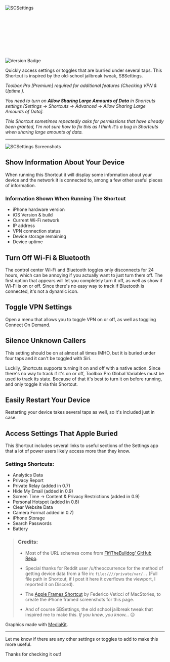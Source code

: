 ![SCSettings](https://i.imgur.com/PAUf9ON_d.webp?maxwidth=1520&fidelity=grand)

![Version Badge](https://img.shields.io/badge/Version-1.0-green?link=https%3A%2F%2Froutinehub.co%2Fshortcut%2F17931%2F)
<object alt="Static Download Badge" src="https://img.shields.io/badge/Download_On-RoutineHub-%23ee3535?link=https%3A%2F%2Froutinehub.co%2Fshortcut%2F17931%2F"></object>

Quickly access settings or toggles that are burried under several taps. This Shortcut is inspired by the old-school jailbreak tweak, SBSettings. 

*Toolbox Pro [Premium] required for additional features (Checking VPN & Uptime ).*

*You need to turn on **Allow Sharing Large Amounts of Data** in Shortcuts settings [Settings -> Shortcuts -> Advanced -> Allow Sharing Large Amounts of Data].*

*This Shortcut sometimes repeatedly asks for permissions that have already been granted, I'm not sure how to fix this as I think it's a bug in Shortcuts when sharing large amounts of data.*

***

![SCSettings Screenshots](https://i.imgur.com/MbKpJPl.png)

## Show Information About Your Device

When running this Shortcut it will display some information about your device and the network it is connected to, among a few other useful pieces of information.

### Information Shown When Running The Shortcut

* iPhone hardware version
* iOS Version & build
* Current Wi-Fi network
* IP address
* VPN connection status
* Device storage remaining
* Device uptime

## Turn Off Wi-Fi & Bluetooth

The control center Wi-Fi and Bluetooth toggles only disconnects for 24 hours, which can be annoying if you actually want to just turn them off. The first option that appears will let you completely turn it off, as well as show if Wi-Fi is on or off. Since there's no easy way to track if Bluetooth is connected, it's not a dynamic icon.

## Toggle VPN Settings

Open a menu that allows you to toggle VPN on or off, as well as toggling Connect On Demand.

## Silence Unknown Callers

This setting should be on at almost all times IMHO, but it is buried under four taps and it can't be toggled with Siri. 

Luckily, Shortcuts supports turning it on and off with a native action. Since there's no way to track if it's on or off, Toolbox Pro Global Variables must be used to track its state. Because of that it's best to turn it on before running, and only toggle it via this Shortcut.

## Easily Restart Your Device

Restarting your device takes several taps as well, so it's included just in case.

## Access Settings That Apple Buried

This Shortcut includes several links to useful sections of the Settings app that a lot of power users likely access more than they know.

### Settings Shortcuts:

* Analytics Data
* Privacy Report
* Private Relay (added in 0.7)
* Hide My Email (added in 0.9)
* Screen Time -> Content & Privacy Restrictions (added in 0.9)
* Personal Hotspot (added in 0.8)
* Clear Website Data
* Camera Format added in 0.7)
* iPhone Storage
* Search Passwords
* Battery

> ### Credits:
> 
> * Most of the URL schemes come from [FifiTheBulldog’ GitHub Repo](https://github.com/FifiTheBulldog/ios-settings-urls/blob/master/settings-urls.md).
> 
> * Special thanks for Reddit user /u/theoccurrence for the method of getting device data from a file in:
> `file:////private/var/..`
> (Full file path in Shortcut, if I post it here it overflows the viewport, I reported it on Discord).
>
> * The [Apple Frames Shortcut](https://www.macstories.net/stories/apple-frames-3-1-extending-screenshot-automation-with-the-new-apple-frames-api/) by Federico Veticci of MacStories, to create the iPhone framed screenshots for this page.
>
> * And of course SBSettings, the old school jailbreak tweak that inspired me to make this. *If you know, you know…* 😉

Graphics made with [MediaKit](https://routinehub.co/shortcut/1911).

***

Let me know if there are any other settings or toggles to add to make this more useful.

Thanks for checking it out!